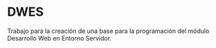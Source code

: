 # DWES
Trabajo para la creación de una base para la programación del módulo Desarrollo Web en Entorno Servidor. 
